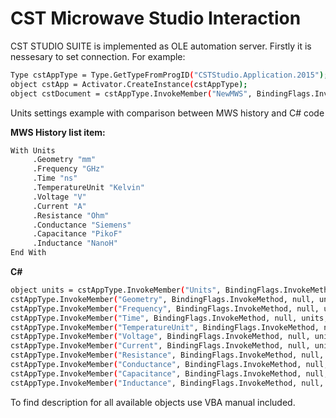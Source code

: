 # CST Microwave Studio Interaction
CST STUDIO SUITE is implemented as OLE automation server. Firstly it is nessesary to set connection. For example:
```sh
Type cstAppType = Type.GetTypeFromProgID("CSTStudio.Application.2015");
object cstApp = Activator.CreateInstance(cstAppType);
object cstDocument = cstAppType.InvokeMember("NewMWS", BindingFlags.InvokeMethod, null, cstApp, new object[] { });
```
Units settings example with comparison between MWS history and C# code

**MWS History list item:**
```sh
With Units 
     .Geometry "mm" 
     .Frequency "GHz" 
     .Time "ns" 
     .TemperatureUnit "Kelvin" 
     .Voltage "V" 
     .Current "A" 
     .Resistance "Ohm" 
     .Conductance "Siemens" 
     .Capacitance "PikoF" 
     .Inductance "NanoH" 
End With 
```
**C#**
```sh
object units = cstAppType.InvokeMember("Units", BindingFlags.InvokeMethod, null, cstDocument, new object[] { });
cstAppType.InvokeMember("Geometry", BindingFlags.InvokeMethod, null, units, new object[] { "mm" });
cstAppType.InvokeMember("Frequency", BindingFlags.InvokeMethod, null, units, new object[] { "GHz" });
cstAppType.InvokeMember("Time", BindingFlags.InvokeMethod, null, units, new object[] { "ns" });
cstAppType.InvokeMember("TemperatureUnit", BindingFlags.InvokeMethod, null, units, new object[] { "Kelvin" });
cstAppType.InvokeMember("Voltage", BindingFlags.InvokeMethod, null, units, new object[] { "V" });
cstAppType.InvokeMember("Current", BindingFlags.InvokeMethod, null, units, new object[] { "A" });
cstAppType.InvokeMember("Resistance", BindingFlags.InvokeMethod, null, units, new object[] { "Ohm" });
cstAppType.InvokeMember("Conductance", BindingFlags.InvokeMethod, null, units, new object[] { "Siemens" });
cstAppType.InvokeMember("Capacitance", BindingFlags.InvokeMethod, null, units, new object[] { "PikoF" });
cstAppType.InvokeMember("Inductance", BindingFlags.InvokeMethod, null, units, new object[] { "NanoH" });
```

To find description for all available objects use VBA manual included.
